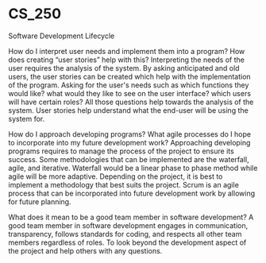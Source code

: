 # CS_250
Software Development Lifecycle

How do I interpret user needs and implement them into a program? How does creating “user stories” help with this?
Interpreting the needs of the user requires the analysis of the system. By asking anticipated and old users, the user stories can be created which help with the implementation of the program. Asking for the user's needs such as which functions they would like? what would they like to see on the user interface? which users will have certain roles? All those questions help towards the analysis of the system. User stories help understand what the end-user will be using the system for. 

How do I approach developing programs? What agile processes do I hope to incorporate into my future development work? Approaching developing programs requires to manage the process of the project to ensure its success. Some methodologies that can be implemented are the waterfall, agile, and iterative. Waterfall would be a linear phase to phase method while agile will be more adaptive. Depending on the project, it is best to implement a methodology that best suits the project. Scrum is an agile process that can be incorporated into future development work by allowing for future planning.

What does it mean to be a good team member in software development?
A good team member in software development engages in communication, transparency, follows standards for coding, and respects all other team members regardless of roles. To look beyond the development aspect of the project and help others with any questions.
